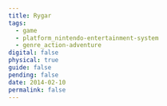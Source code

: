 ```yaml
---
title: Rygar
tags:
  - game
  - platform_nintendo-entertainment-system
  - genre_action-adventure
digital: false
physical: true
guide: false
pending: false
date: 2014-02-10
permalink: false
---
```


